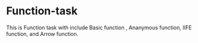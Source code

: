 # Function-task
This is Function task  with include  Basic function , Ananymous function, IIFE function, and Arrow function.
